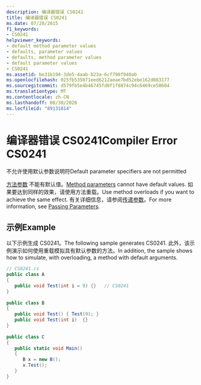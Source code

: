 ```yaml
---
description: 编译器错误 CS0241
title: 编译器错误 CS0241
ms.date: 07/20/2015
f1_keywords:
- CS0241
helpviewer_keywords:
- default method parameter values
- defaults, parameter values
- defaults, method parameter values
- default parameter values
- CS0241
ms.assetid: be31b194-3de5-4aab-b23a-6cf790f940ab
ms.openlocfilehash: 025fb535071eed6212aeae7bd52ebe162d083177
ms.sourcegitcommit: d579fb5e4b46745fd0f1f8874c94c6469ce58604
ms.translationtype: MT
ms.contentlocale: zh-CN
ms.lasthandoff: 08/30/2020
ms.locfileid: "89131814"
---
```

# <a name="compiler-error-cs0241"></a><span data-ttu-id="152c8-103">编译器错误 CS0241</span><span class="sxs-lookup"><span data-stu-id="152c8-103">Compiler Error CS0241</span></span>
<span data-ttu-id="152c8-104">不允许使用默认参数说明符</span><span class="sxs-lookup"><span data-stu-id="152c8-104">Default parameter specifiers are not permitted</span></span>  
  
 <span data-ttu-id="152c8-105">[方法参数](../language-reference/keywords/method-parameters.md) 不能有默认值。</span><span class="sxs-lookup"><span data-stu-id="152c8-105">[Method parameters](../language-reference/keywords/method-parameters.md) cannot have default values.</span></span> <span data-ttu-id="152c8-106">如果要达到同样的效果，请使用方法重载。</span><span class="sxs-lookup"><span data-stu-id="152c8-106">Use method overloads if you want to achieve the same effect.</span></span> <span data-ttu-id="152c8-107">有关详细信息，请参阅[传递参数](../programming-guide/classes-and-structs/passing-parameters.md)。</span><span class="sxs-lookup"><span data-stu-id="152c8-107">For more information, see [Passing Parameters](../programming-guide/classes-and-structs/passing-parameters.md).</span></span>  
  
## <a name="example"></a><span data-ttu-id="152c8-108">示例</span><span class="sxs-lookup"><span data-stu-id="152c8-108">Example</span></span>  
 <span data-ttu-id="152c8-109">以下示例生成 CS0241。</span><span class="sxs-lookup"><span data-stu-id="152c8-109">The following sample generates CS0241.</span></span> <span data-ttu-id="152c8-110">此外，该示例演示如何使用重载模拟具有默认参数的方法。</span><span class="sxs-lookup"><span data-stu-id="152c8-110">In addition, the sample shows how to simulate, with overloading, a method with default arguments.</span></span>  
  
```csharp  
// CS0241.cs  
public class A  
{  
   public void Test(int i = 9) {}   // CS0241  
}  
  
public class B  
{  
   public void Test() { Test(9); }  
   public void Test(int i)  {}  
}  
  
public class C  
{  
   public static void Main()  
   {
      B x = new B();  
      x.Test();  
   }  
}  
```
